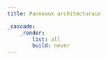 ```yaml
---
title: Panneaux architecturaux

_cascade:
    _render:
        list: all
        build: never
---
```



